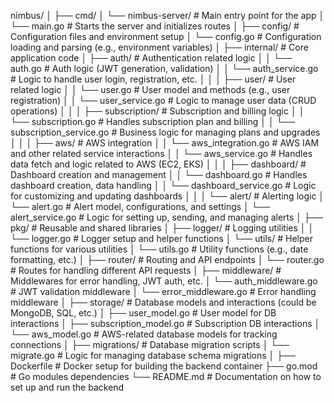 nimbus/
│
├── cmd/
│   └── nimbus-server/                  # Main entry point for the app
│       └── main.go                     # Starts the server and initializes routes
│
├── config/                             # Configuration files and environment setup
│   └── config.go                       # Configuration loading and parsing (e.g., environment variables)
│
├── internal/                           # Core application code
│   ├── auth/                           # Authentication related logic
│   │   └── auth.go                     # Auth logic (JWT generation, validation)
│   │   └── auth_service.go             # Logic to handle user login, registration, etc.
│   │
│   ├── user/                           # User related logic
│   │   └── user.go                     # User model and methods (e.g., user registration)
│   │   └── user_service.go             # Logic to manage user data (CRUD operations)
│   │
│   ├── subscription/                   # Subscription and billing logic
│   │   └── subscription.go             # Handles subscription plan and billing
│   │   └── subscription_service.go     # Business logic for managing plans and upgrades
│   │
│   ├── aws/                            # AWS integration
│   │   └── aws_integration.go          # AWS IAM and other related service interactions
│   │   └── aws_service.go              # Handles data fetch and logic related to AWS (EC2, EKS)
│   │
│   ├── dashboard/                      # Dashboard creation and management
│   │   └── dashboard.go                # Handles dashboard creation, data handling
│   │   └── dashboard_service.go        # Logic for customizing and updating dashboards
│   │
│   └── alert/                          # Alerting logic
│       └── alert.go                    # Alert model, configurations, and settings
│       └── alert_service.go            # Logic for setting up, sending, and managing alerts
│
├── pkg/                                # Reusable and shared libraries
│   ├── logger/                         # Logging utilities
│   │   └── logger.go                   # Logger setup and helper functions
│   └── utils/                          # Helper functions for various utilities
│       └── utils.go                    # Utility functions (e.g., date formatting, etc.)
│
├── router/                             # Routing and API endpoints
│   └── router.go                       # Routes for handling different API requests
│
├── middleware/                         # Middlewares for error handling, JWT auth, etc.
│   └── auth_middleware.go              # JWT validation middleware
│   └── error_middleware.go             # Error handling middleware
│
├── storage/                            # Database models and interactions (could be MongoDB, SQL, etc.)
│   ├── user_model.go                   # User model for DB interactions
│   ├── subscription_model.go           # Subscription DB interactions
│   └── aws_model.go                    # AWS-related database models for tracking connections
│
├── migrations/                         # Database migration scripts
│   └── migrate.go                      # Logic for managing database schema migrations
│
├── Dockerfile                          # Docker setup for building the backend container
├── go.mod                              # Go modules dependencies
└── README.md                           # Documentation on how to set up and run the backend
